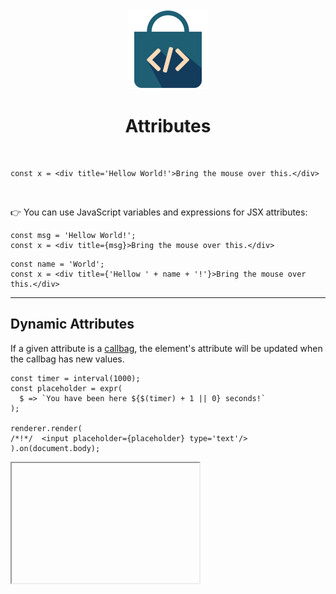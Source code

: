 <div align="center">
  <img src="/docs/assets/callbag-jsx.svg" width="128px"/>
  <h1>Attributes</h1>
</div>

<br>

```tsx
const x = <div title='Hellow World!'>Bring the mouse over this.</div>
```

<br>

👉 You can use JavaScript variables and expressions for JSX attributes:

```tsx
const msg = 'Hellow World!';
const x = <div title={msg}>Bring the mouse over this.</div>
```
```tsx
const name = 'World';
const x = <div title={'Hellow ' + name + '!'}>Bring the mouse over this.</div>
```

---

## Dynamic Attributes

If a given attribute is a [callbag](/reactivity/callbags), the element's attribute
will be updated when the callbag has new values.

```tsx
const timer = interval(1000);
const placeholder = expr(
  $ => `You have been here ${$(timer) + 1 || 0} seconds!`
);

renderer.render(
/*!*/  <input placeholder={placeholder} type='text'/>
).on(document.body);
```

<iframe deferred-src="https://callbag-jsx-demo-timer2.stackblitz.io" height="192"/>

> :Buttons
> > :Button label=Playground, url=https://stackblitz.com/edit/callbag-jsx-demo-timer2

<br>

> 👉 Dynamic attributes are updated only while the element lives on the DOM.

---

## Data, Aria and Custom Attributes

`callbag-jsx` creates attributes regardless of their naming. However, if you are using TypeScript,
attributes are type-checked. The type-checking overlooks any attribute in the form of `*-*`. So you
can set data or aria attributes without any errors:

```tsx
<div data-x="hellow" aria-label="Yo!"/>
```

If you want to have custom attributes, you can either use the same `*-*` convention, or add the attributes
using the spread operator and casting to `any`:

```tsx
const props = { x : 2 };
const D = <div title='wassup' {...props as any}/>;
```

---

## Styles and Classes

While you can set `class` or `style` attributes similar to all other attributes, `callbag-jsx`
provides plugins that make managing element classes and styles much easier.

> 👉 Read more about [classes](/dom/classes) and [styles](/dom/styles).

<br><br>

> :ToCPrevNext

<br><br>

<div align="center">
  <img src="/docs/assets/callbag.svg" width="256px"/>
</div>